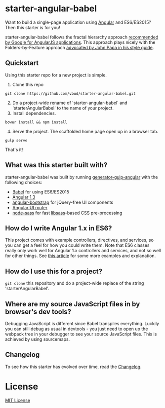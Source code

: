 # starter-angular-babel
Want to build a single-page application using [Angular][angular] and ES6/ES2015? Then this starter is for you!

starter-angular-babel follows the fractal hierarchy approach [recommended by Google for AngularJS applications][google-recommendations]. This approach plays nicely with the Folders-by-Feature approach [advocated by John Papa in his style guide][papa-folders-by-feature].



## Quickstart
Using this starter repo for a new project is simple.
1. Clone this repo
  ```
  git clone https://github.com/vbud/starter-angular-babel.git
  ```
2. Do a project-wide rename of 'starter-angular-babel' and 'starterAngularBabel' to the name of your project.
3. Install dependencies.
  ```
  bower install && npm install
  ```
4. Serve the project. The scaffolded home page open up in a browser tab.
  ```
  gulp serve
  ```

That's it!



## What was this starter built with?
starter-angular-babel was built by running [generator-gulp-angular][generator-gulp-angular] with the following choices:
- [Babel][babel] for using ES6/ES2015
- [Angular 1.3][angular]
- [angular-bootstrap][angular-bootstrap] for jQuery-free UI components
- [Angular UI router][ui-router]
- [node-sass][node-sass] for fast [libsass][libsass]-based CSS pre-processing



## How do I write Angular 1.x in ES6?
This project comes with example controllers, directives, and services, so you can get a feel for how you could write them. Note that ES6 classes really only work well for Angular 1.x controllers and services, and not so well for other things. See [this article][exploring-es6-angular] for some more examples and explanation.



## How do I use this for a project?
`git clone` this repository and do a project-wide replace of the string 'starterAngularBabel'.



## Where are my source JavaScript files in by browser's dev tools?
Debugging JavaScript is different since Babel transpiles everything. Luckily you can still debug as usual in devtools - you just need to open up the webpack tree in your debugger to see your source JavaScript files. This is achieved by using sourcemaps.



## Changelog
To see how this starter has evolved over time, read the [Changelog](CHANGELOG.md).



# License
[MIT License](http://en.wikipedia.org/wiki/MIT_License)


[generator-gulp-angular]: https://github.com/Swiip/generator-gulp-angular
[angular-bootstrap]: https://github.com/angular-ui/bootstrap
[angular]: https://github.com/angular/angular.js
[ui-router]: https://github.com/angular-ui/ui-router
[babel]: http://babeljs.io/
[node-sass]: https://github.com/sass/node-sass
[libsass]: https://github.com/hcatlin/libsass
[exploring-es6-angular]: http://www.michaelbromley.co.uk/blog/350/exploring-es6-classes-in-angularjs-1-x
[google-recommendations]: http://goo.gl/DQtY4y
[papa-folders-by-feature]: https://github.com/johnpapa/angular-styleguide#folders-by-feature-structure
